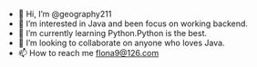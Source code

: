 - 👋 Hi, I’m @geography211
- 👀 I’m interested in Java and been focus on working backend. 
- 🌱 I’m currently learning Python.Python is the best.
- 💞️ I’m looking to collaborate on anyone who loves Java.
- 📫 How to reach me flona9@126.com

<!---
geography211/geography211 is a ✨ special ✨ repository because its `README.md` (this file) appears on your GitHub profile.
You can click the Preview link to take a look at your changes.
--->
